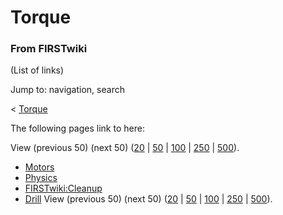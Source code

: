 # Torque

### From FIRSTwiki

(List of links)

Jump to: navigation, search

&lt; [Torque](/index.php?title=Torque&redirect=no "Torque" )  

The following pages link to here:

View (previous 50) (next 50)
([20](/index.php?title=Special:Whatlinkshere/Torque&limit=20&from=0
"Special:Whatlinkshere/Torque" ) |
[50](/index.php?title=Special:Whatlinkshere/Torque&limit=50&from=0
"Special:Whatlinkshere/Torque" ) |
[100](/index.php?title=Special:Whatlinkshere/Torque&limit=100&from=0
"Special:Whatlinkshere/Torque" ) |
[250](/index.php?title=Special:Whatlinkshere/Torque&limit=250&from=0
"Special:Whatlinkshere/Torque" ) |
[500](/index.php?title=Special:Whatlinkshere/Torque&limit=500&from=0
"Special:Whatlinkshere/Torque" )).

  * [Motors](/index.php/Motors "Motors" )
  * [Physics](/index.php/Physics "Physics" )
  * [FIRSTwiki:Cleanup](/index.php/FIRSTwiki:Cleanup "FIRSTwiki:Cleanup" )
  * [Drill](/index.php/Drill "Drill" )
View (previous 50) (next 50)
([20](/index.php?title=Special:Whatlinkshere/Torque&limit=20&from=0
"Special:Whatlinkshere/Torque" ) |
[50](/index.php?title=Special:Whatlinkshere/Torque&limit=50&from=0
"Special:Whatlinkshere/Torque" ) |
[100](/index.php?title=Special:Whatlinkshere/Torque&limit=100&from=0
"Special:Whatlinkshere/Torque" ) |
[250](/index.php?title=Special:Whatlinkshere/Torque&limit=250&from=0
"Special:Whatlinkshere/Torque" ) |
[500](/index.php?title=Special:Whatlinkshere/Torque&limit=500&from=0
"Special:Whatlinkshere/Torque" )).

